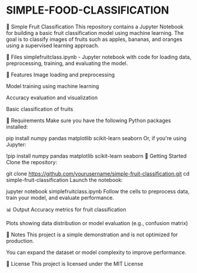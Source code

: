# SIMPLE-FOOD-CLASSIFICATION
🍎 Simple Fruit Classification
This repository contains a Jupyter Notebook for building a basic fruit classification model using machine learning. The goal is to classify images of fruits such as apples, bananas, and oranges using a supervised learning approach.

📁 Files
simplefruitclass.ipynb - Jupyter notebook with code for loading data, preprocessing, training, and evaluating the model.

🧠 Features
Image loading and preprocessing

Model training using machine learning

Accuracy evaluation and visualization

Basic classification of fruits

🔧 Requirements
Make sure you have the following Python packages installed:


pip install numpy pandas matplotlib scikit-learn seaborn
Or, if you're using Jupyter:


!pip install numpy pandas matplotlib scikit-learn seaborn
🚀 Getting Started
Clone the repository:


git clone https://github.com/yourusername/simple-fruit-classification.git
cd simple-fruit-classification
Launch the notebook:


jupyter notebook simplefruitclass.ipynb
Follow the cells to preprocess data, train your model, and evaluate performance.

📊 Output
Accuracy metrics for fruit classification

Plots showing data distribution or model evaluation (e.g., confusion matrix)

📌 Notes
This project is a simple demonstration and is not optimized for production.

You can expand the dataset or model complexity to improve performance.

📄 License
This project is licensed under the MIT License
